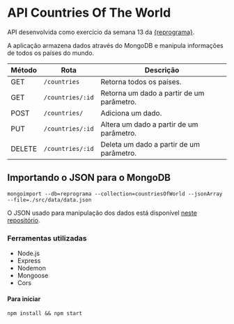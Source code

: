 # API Countries Of The World

API desenvolvida como exercício da semana 13 da [{reprograma}](https://github.com/reprograma).

A aplicação armazena dados através do MongoDB e manipula informações de todos os países do mundo.

Método | Rota |	Descrição |
-----| ------- | --------- |
GET |`/countries` |	Retorna todos os países.
GET |`/countries/:id` |	Retorna um dado a partir de um parâmetro.
POST | `/countries/` |	Adiciona um dado.
PUT | `/countries/:id` |	Altera um dado a partir de um parâmetro.
DELETE | `/countries/:id` |	Deleta um dado a partir de um parâmetro.

## Importando o JSON para o MongoDB
`mongoimport --db=reprograma --collection=countriesOfWorld --jsonArray --file=./src/data/data.json`

O JSON usado para manipulação dos dados está disponível [neste repositório](https://github.com/fabian7593/CountryAPI/tree/master/CountryAPI).

### Ferramentas utilizadas

* Node.js
* Express
* Nodemon
* Mongoose
* Cors


#### Para iniciar
`npm install && npm start`
